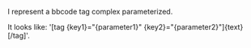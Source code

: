 I represent a bbcode tag complex parameterized.

It looks like: '[tag {key1}="{parameter1}" {key2}="{parameter2}"]{text}[/tag]'.